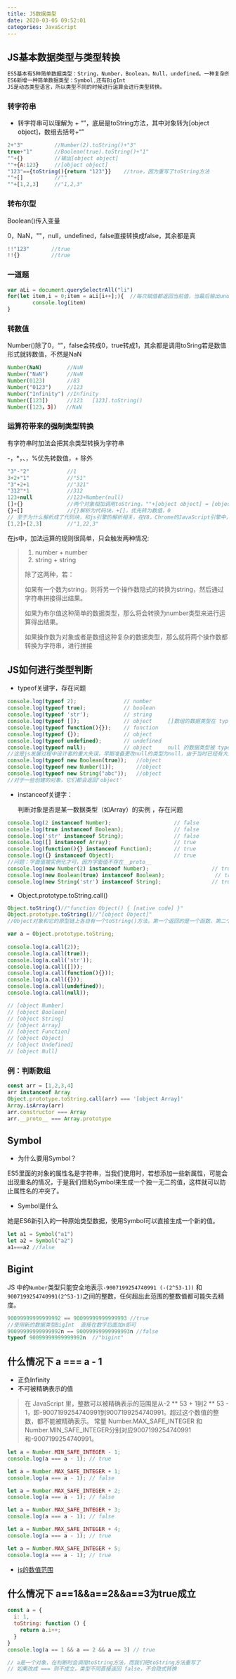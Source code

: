 ```yaml
---
title: JS数据类型
date: 2020-03-05 09:52:01
categories: JavaScript
---
```


## JS基本数据类型与类型转换

```js
ES5基本有5种简单数据类型：String，Number，Boolean，Null，undefined。一种复杂的数据类型Object。
ES6新增一种简单数据类型：Symbol,还有BigInt
JS是动态类型语言，所以类型不同的时候进行运算会进行类型转换。
```

### 转字符串

- 转字符串可以理解为 + “”，底层是toString方法，其中对象转为[object object]，数组去括号+“”

```js
2+"3"          //Number(2).toString()+"3"
true+"1"       //Boolean(true).toString()+"1"
""+{}          //输出[object object]
""+{A:123}     //[object object]
"123"=={toString(){return "123"}}    //true，因为重写了toString方法
""+[]          //""
""+[1,2,3]     //"1,2,3"
```

### 转布尔型

Boolean()传入变量

0，NaN，""，null，undefined，false直接转换成false，其余都是真

```js
!!"123"       //true
!!{}          //true
```

### 一道题

```js
var aLi = document.querySelectrAll("li")
for(let item,i = 0;item = aLi[i++];){  //每次赋值都返回当前值，当最后输出undefined是转布尔false
        console.log(item)
}
```

### 转数值

Number()除了0，“”，false会转成0，true转成1，其余都是调用toSring若是数值形式就转数值，不然是NaN

```js
Number(NaN)        //NaN
Number("NaN")      //NaN
Number(0123)       //83
Number("0123")     //123
Number("Infinity") //Infinity
Number([123])      //123   [123].toString()
Number([123，3])   //NaN   
```

### 运算符带来的强制类型转换

有字符串时加法会把其余类型转换为字符串

-，*，、，%优先转数值，+ 除外

```js
"3"-"2"            //1
3+2+"1"            //"51"
"3"+2+1            //"321"
"312"*1            //312
123+null           //123+Number(null)
[]+{}              //两个对象相加调用toString，""+[object object] = [object object]
{}+[]              //{}解析为代码块，+[]，优先转为数值，0
// 至于为什么解析成了代码块，和js引擎的解析相关，在V8，Chrome的JavaScript引擎中，它检查的第一件事一开始是否是 {，如果是，则解析为block。
[1,2]+[2,3]        //"1,22,3"
```

在js中，加法运算的规则很简单，只会触发两种情况:

> 1. number + number
> 2. string + string
>
> 除了这两种，若：
>
> 如果有一个数为string，则将另一个操作数隐式的转换为string，然后通过字符串拼接得出结果。
>
> 如果为布尔值这种简单的数据类型，那么将会转换为number类型来进行运算得出结果。
>
> 如果操作数为对象或者是数组这种复杂的数据类型，那么就将两个操作数都转换为字符串，进行拼接 

## JS如何进行类型判断

- typeof关键字，存在问题

```js
console.log(typeof 2);               // number
console.log(typeof true);            // boolean
console.log(typeof 'str');           // string
console.log(typeof []);              // object     []数组的数据类型在 typeof 中被解释为 object
console.log(typeof function(){});    // function
console.log(typeof {});              // object
console.log(typeof undefined);       // undefined
console.log(typeof null);            // object     null 的数据类型被 typeof 解释为 object
//这是js发展过程中设计者的重大失误，早期准备更改null的类型为null，由于当时已经有大量网站使用了null，如果更改，将导致很多网站的逻辑出现漏洞问题，就没有更改过来
console.log(typeof new Boolean(true));   //object
console.log(typeof new Number(1));       //object
console.log(typeof new String("abc"));   //object
//对于一些创建的对象，它们都会返回'object'
```

- instanceof关键字：

  判断对象是否是某一数据类型（如Array）的实例 ，存在问题

```js
console.log(2 instanceof Number);                    // false
console.log(true instanceof Boolean);                // false 
console.log('str' instanceof String);                // false  
console.log([] instanceof Array);                    // true
console.log(function(){} instanceof Function);       // true
console.log({} instanceof Object);                   // true  
//问题：字面值被实例化才可，因为字面值不存在__proto__
console.log(new Number(2) instanceof Number);                    // true
console.log(new Boolean(true) instanceof Boolean);                // true 
console.log(new String('str') instanceof String);                // true  
```

- Object.prototype.toString.call()

```js
Object.toString()//"function Object() { [native code] }"
Object.prototype.toString()//"[object Object]"
//Object对象和它的原型链上各自有一个toString()方法，第一个返回的是一个函数，第二个返回的是值类型。

var a = Object.prototype.toString;
 
console.log(a.call(2));
console.log(a.call(true));
console.log(a.call('str'));
console.log(a.call([]));
console.log(a.call(function(){}));
console.log(a.call({}));
console.log(a.call(undefined));
console.log(a.call(null));

// [object Number]
// [object Boolean]
// [object String]
// [object Array]
// [object Function]
// [object Object]
// [object Undefined]
// [object Null]
```

### 例：判断数组

```js
const arr = [1,2,3,4]
arr instanceof Array
Object.prototype.toString.call(arr) === '[object Array]'
Array.isArray(arr)
arr.constructor === Array
arr.__proto__ === Array.prototype
```

## Symbol

- 为什么要用Symbol？

ES5里面的对象的属性名是字符串，当我们使用时，若想添加一些新属性，可能会出现重名的情况，于是我们借助Symbol来生成一个独一无二的值，这样就可以防止属性名的冲突了。

- Symbol是什么

她是ES6新引入的一种原始类型数据，使用Symbol可以直接生成一个新的值。

```js
let a1 = Symbol("a1")
let a2 = Symbol("a2")
a1===a2 //false
```

## Bigint

JS 中的`Number`类型只能安全地表示`-9007199254740991 (-(2^53-1))` 和`9007199254740991(2^53-1)`之间的整数，任何超出此范围的整数值都可能失去精度。 

```js
90099999999999992 == 90099999999999993 //true
//使用新的数据类型BigInt  直接在数字后面加n即可
90099999999999992n == 90099999999999993n //false
typeof 90099999999999992n  //"bigint"
```

## 什么情况下 a === a - 1

*  正负Infinity
* 不可被精确表示的值

> 在 JavaScript 里，整数可以被精确表示的范围是从-2 ** 53 + 1到2 ** 53 - 1，即-9007199254740991到9007199254740991。超过这个数值的整数，都不能被精确表示。
> 常量 Number.MAX_SAFE_INTEGER 和 Number.MIN_SAFE_INTEGER分别对应9007199254740991和-9007199254740991。

```js
let a = Number.MIN_SAFE_INTEGER - 1;
console.log(a === a - 1); // true

let a = Number.MAX_SAFE_INTEGER + 1;
console.log(a === a - 1); // false

let a = Number.MAX_SAFE_INTEGER + 2;
console.log(a === a - 1); // false

let a = Number.MAX_SAFE_INTEGER + 3;
console.log(a === a - 1); // false

let a = Number.MAX_SAFE_INTEGER + 4;
console.log(a === a - 1); // true

let a = Number.MAX_SAFE_INTEGER + 5;
console.log(a === a - 1); // true
```

* [js的数值范围](https://www.jinjingxuan.com/2020/07/11/%E6%95%B4%E7%90%86-js%E7%9A%84%E6%95%B0%E5%80%BC%E8%8C%83%E5%9B%B4/)

## 什么情况下 a==1&&a==2&&a==3为true成立

```js
const a = {
  i: 1,
  toString: function () {
    return a.i++;
  }
}
console.log(a == 1 && a == 2 && a == 3) // true

// a是一个对象，在判断时会调用toString方法，而我们把toString方法重写了
// 如果改成 === 则不成立，类型不同直接返回 false，不会隐式转换
```



